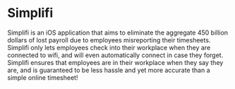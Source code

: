 # Simplifi

Simplifi is an iOS application that aims to eliminate the aggregate 450 billion dollars of lost payroll due to employees misreporting their timesheets. Simplifi only lets employees check into their workplace when they are connected to wifi, and will even automatically connect in case they forget. Simplifi ensures that employees are in their workplace when they say they are, and is guaranteed to be less hassle and yet more accurate than a simple online timesheet!
